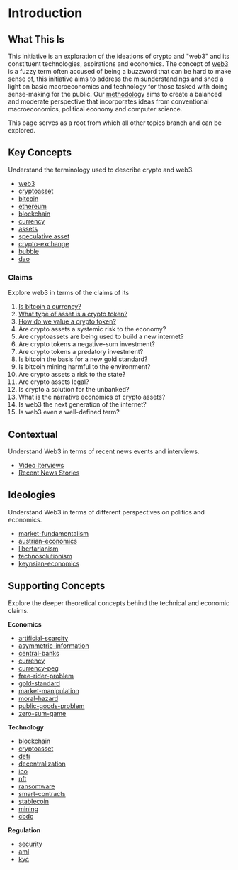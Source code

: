 # Introduction

## What This Is

This initiative is an exploration of the ideations of crypto and "web3" and its constituent technologies, aspirations and economics. The concept of [web3](/concepts/web3.md) is a fuzzy term often accused of being a buzzword that can be hard to make sense of, this initiative aims to address the misunderstandings and shed a light on basic macroeconomics and technology for those tasked with doing sense-making for the public. Our [methodology](/guide/method.md) aims to create a balanced and moderate perspective that incorporates ideas from conventional macroeconomics, political economy and computer science.

This page serves as a root from which all other topics branch and can be explored. 

## Key Concepts

Understand the terminology used to describe crypto and web3.

* [web3](/concepts/web3.md)
* [cryptoasset](/concepts/cryptoasset.md)
* [bitcoin](/concepts/bitcoin.md)
* [ethereum](/concepts/ethereum.md)
* [blockchain](/concepts/blockchain.md)
* [currency](/concepts/currency.md)
* [assets](/concepts/assets.md)
* [speculative asset](/concepts/speculation.md)
* [crypto-exchange](/concepts/crypto-exchange.md)
* [bubble](/concepts/bubble.md)
* [dao](/concepts/dao.md)

### Claims

Explore web3 in terms of the claims of its 

1. [Is bitcoin a currency?](/claims/is-bitcoin-currency.md)
2. [What type of asset is a crypto token?](/claims/what-type-of-asset.md)
3. [How do we value a crypto token?](/claims/valuation-model.md)
4. Are crypto assets a systemic risk to the economy?
5. Are cryptoassets are being used to build a new internet?
6. Are crypto tokens a negative-sum investment?
7. Are crypto tokens a predatory investment?
8. Is bitcoin the basis for a new gold standard?
9. Is bitcoin mining harmful to the environment?
10. Are crypto assets a risk to the state?
11. Are crypto assets legal?
12. Is crypto a solution for the unbanked?
13. What is the narrative economics of crypto assets?
14. Is web3 the next generation of the internet?
15. Is web3 even a well-defined term?

## Contextual

Understand Web3 in terms of recent news events and interviews.

* [Video Iterviews](/guide/interviews)
* [Recent News Stories](/notes/recent-events.md)

## Ideologies

Understand Web3 in terms of different perspectives on politics and economics.

* [market-fundamentalism](../concepts/ideologies/market-fundamentalism.md)
* [austrian-economics](../concepts/ideologies/austrian-economics.md)
* [libertarianism](/idelogies/libertarianism.md)
* [technosolutionism](../concepts/ideologies/technosolutionism.md)
* [keynsian-economics](../concepts/ideologies/keynsian-economics.md)

## Supporting Concepts

Explore the deeper theoretical concepts behind the technical and economic claims.

**Economics**

* [artificial-scarcity](/concepts/artificial-scarcity.md)
* [asymmetric-information](/concepts/asymmetric-information.md)
* [central-banks](/concepts/central-banks.md)
* [currency](/concepts/currency.md)
* [currency-peg](/concepts/currency-peg.md)
* [free-rider-problem](/concepts/free-rider-problem.md)
* [gold-standard](/concepts/gold-standard.md)
* [market-manipulation](/concepts/market-manipulation.md)
* [moral-hazard](/concepts/moral-hazard.md)
* [public-goods-problem](/concepts/public-goods-problem.md)
* [zero-sum-game](/concepts/zero-sum-game.md)

**Technology**

* [blockchain](/concepts/blockchain.md)
* [cryptoasset](/concepts/cryptoasset.md)
* [defi](/concepts/defi.md)
* [decentralization](/concepts/decentralization.md)
* [ico](/concepts/ico.md)
* [nft](/concepts/nft.md)
* [ransomware](/concepts/ransomware.md)
* [smart-contracts](/concepts/smart-contracts.md)
* [stablecoin](/concepts/stablecoin.md)
* [mining](/concepts/mining.md)
* [cbdc](/concepts/cbdc.md)

**Regulation**

* [security](/concepts/security.md)
* [aml](/concepts/aml.md)
* [kyc](/concepts/kyc.md)


